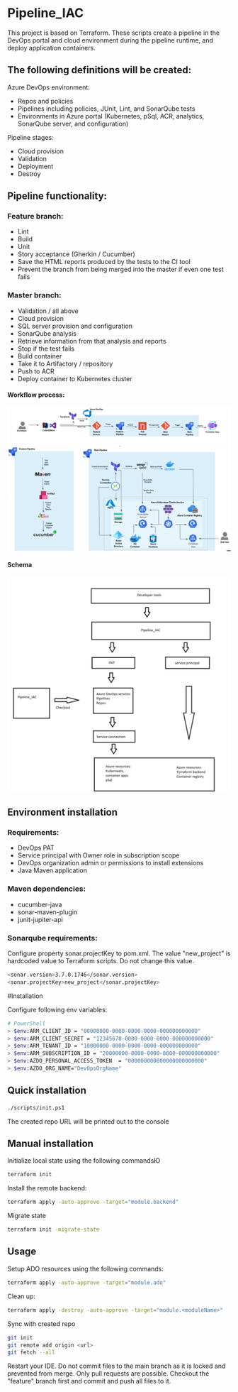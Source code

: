 
# Pipeline_IAC

This project is based on Terraform. These scripts create a pipeline in the DevOps portal and cloud environment during the pipeline runtime, and deploy application containers.

## The following definitions will be created:

Azure DevOps environment:

- Repos and policies
- Pipelines including policies, JUnit, Lint, and SonarQube tests
- Environments in Azure portal (Kubernetes, pSql, ACR, analytics, SonarQube server, and configuration)

 Pipeline stages: 
- Cloud provision
- Validation
- Deployment
- Destroy

## Pipeline functionality:

### Feature branch:

- Lint
- Build
- Unit
- Story acceptance (Gherkin / Cucumber)
- Save the HTML reports produced by the tests to the CI tool
- Prevent the branch from being merged into the master if even one test fails

### Master branch:
- Validation / all above
- Cloud provision
- SQL server provision and configuration
- SonarQube analysis
- Retrieve information from that analysis and reports
- Stop if the test fails
- Build container
- Take it to Artifactory / repository
- Push to ACR
- Deploy container to Kubernetes cluster

#### Workflow process:
![img_1.png](img_1.png)
![img.png](img.png)



#### Schema
![img_2.png](img_2.png)
## Environment installation



### Requirements:

- DevOps PAT
- Service principal with Owner role in subscription scope
- DevOps organization admin or permissions to install extensions
- Java Maven application

### Maven dependencies: 
- cucumber-java
- sonar-maven-plugin
- junit-jupiter-api


### Sonarqube requirements:

Configure property sonar.projectKey to pom.xml.
The value "new_project" is hardcoded value to Terraform scripts. Do not change this value.
```bash 
<sonar.version>3.7.0.1746</sonar.version>
<sonar.projectKey>new_project</sonar.projectKey>
``` 
#Installation

Configure following env variables:
```bash 
# PowerShell
> $env:ARM_CLIENT_ID = "00000000-0000-0000-0000-000000000000"
> $env:ARM_CLIENT_SECRET = "12345678-0000-0000-0000-000000000000"
> $env:ARM_TENANT_ID = "10000000-0000-0000-0000-000000000000"
> $env:ARM_SUBSCRIPTION_ID = "20000000-0000-0000-0000-000000000000"
> $env:AZDO_PERSONAL_ACCESS_TOKEN  = "000000000000000000000000"
> $env:AZDO_ORG_NAME="DevOpsOrgName"

``` 

## Quick installation

```bash 
./scripts/init.ps1
``` 

The created repo URL will be printed out to the console

## Manual installation

Initialize local state using the following commandsЮ

```bash 
terraform init
``` 
Install the remote backend:
```bash 
terraform apply -auto-approve -target="module.backend"
```
Migrate state
```bash 
terraform init -migrate-state 
```


## Usage

Setup ADO resources using the following commands:
```bash 
terraform apply -auto-approve -target="module.ado"   
```

Clean up:
```bash
terraform apply -destroy -auto-approve -target="module.<moduleName>"   
```

Sync with created repo

```bash 
git init
git remote add origin <url>
git fetch --all
```
Restart your IDE. Do not commit files to the main branch as it is locked and prevented from merge. Only pull requests are possible. Checkout the "feature" branch first and commit and push all files to it.

